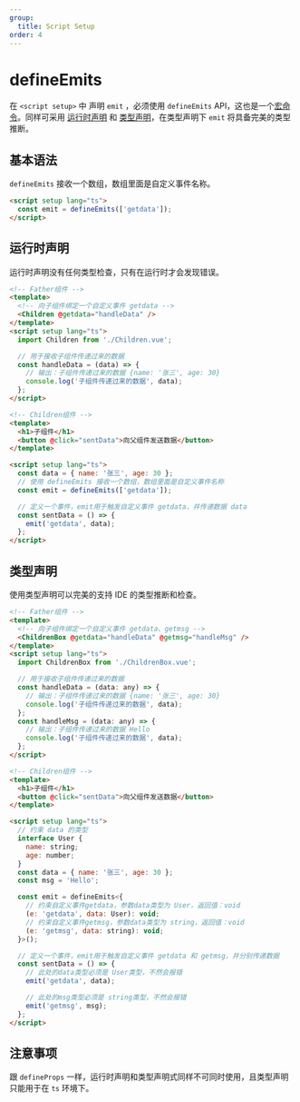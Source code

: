 ```yaml
---
group:
  title: Script Setup
order: 4
---
```


<BackTop></BackTop>

# defineEmits

在 `<script setup>` 中 声明 `emit` ，必须使用 `defineEmits` API，这也是一个[宏命令](/vue3/setup/define-props#编译器宏命令)。同样可采用 [运行时声明](/vue3/setup/define-props#运行时声明) 和 [类型声明](/vue3/setup/define-props#类型声明)，在类型声明下 `emit` 将具备完美的类型推断。

## 基本语法

`defineEmits` 接收一个数组，数组里面是自定义事件名称。

```html
<script setup lang="ts">
  const emit = defineEmits(['getdata']);
</script>
```

## 运行时声明

<Alert type="info">
  运行时声明没有任何类型检查，只有在运行时才会发现错误。
</Alert>

```html
<!-- Father组件 -->
<template>
  <!-- 向子组件绑定一个自定义事件 getdata -->
  <Children @getdata="handleData" />
</template>
<script setup lang="ts">
  import Children from './Children.vue';

  // 用于接收子组件传递过来的数据
  const handleData = (data) => {
    // 输出：子组件传递过来的数据 {name: '张三', age: 30}
    console.log('子组件传递过来的数据', data);
  };
</script>
```

```html
<!-- Children组件 -->
<template>
  <h1>子组件</h1>
  <button @click="sentData">向父组件发送数据</button>
</template>

<script setup lang="ts">
  const data = { name: '张三', age: 30 };
  // 使用 defineEmits 接收一个数组，数组里面是自定义事件名称
  const emit = defineEmits(['getdata']);

  // 定义一个事件，emit用于触发自定义事件 getdata，并传递数据 data
  const sentData = () => {
    emit('getdata', data);
  };
</script>
```

## 类型声明

使用类型声明可以完美的支持 IDE 的类型推断和检查。

```html
<!-- Father组件 -->
<template>
  <!-- 向子组件绑定一个自定义事件 getdata、getmsg -->
  <ChildrenBox @getdata="handleData" @getmsg="handleMsg" />
</template>
<script setup lang="ts">
  import ChildrenBox from './ChildrenBox.vue';

  // 用于接收子组件传递过来的数据
  const handleData = (data: any) => {
    // 输出：子组件传递过来的数据 {name: '张三', age: 30}
    console.log('子组件传递过来的数据', data);
  };
  const handleMsg = (data: any) => {
    // 输出：子组件传递过来的数据 Hello
    console.log('子组件传递过来的数据', data);
  };
</script>
```

```html
<!-- Children组件 -->
<template>
  <h1>子组件</h1>
  <button @click="sentData">向父组件发送数据</button>
</template>

<script setup lang="ts">
  // 约束 data 的类型
  interface User {
    name: string;
    age: number;
  }
  const data = { name: '张三', age: 30 };
  const msg = 'Hello';

  const emit = defineEmits<{
    // 约束自定义事件getdata，参数data类型为 User，返回值：void
    (e: 'getdata', data: User): void;
    // 约束自定义事件getmsg，参数data类型为 string，返回值：void
    (e: 'getmsg', data: string): void;
  }>();

  // 定义一个事件，emit用于触发自定义事件 getdata 和 getmsg，并分别传递数据
  const sentData = () => {
    // 此处的data类型必须是 User类型，不然会报错
    emit('getdata', data);

    // 此处的msg类型必须是 string类型，不然会报错
    emit('getmsg', msg);
  };
</script>
```

## 注意事项

跟 `defineProps` 一样，运行时声明和类型声明式同样不可同时使用，且类型声明只能用于在 `ts` 环境下。
